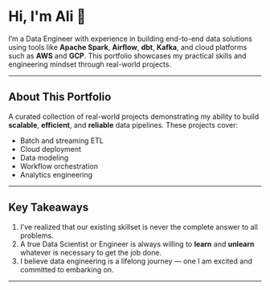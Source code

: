 # Hi, I'm Ali 👋

I’m a Data Engineer with experience in building end-to-end data solutions using tools like **Apache Spark**, **Airflow**, **dbt**, **Kafka**, and cloud platforms such as **AWS** and **GCP**. This portfolio showcases my practical skills and engineering mindset through real-world projects.

---

## About This Portfolio

A curated collection of real-world projects demonstrating my ability to build **scalable**, **efficient**, and **reliable** data pipelines. These projects cover:

- Batch and streaming ETL  
- Cloud deployment  
- Data modeling  
- Workflow orchestration  
- Analytics engineering

---

## Key Takeaways

1. I’ve realized that our existing skillset is never the complete answer to all problems.  
2. A true Data Scientist or Engineer is always willing to **learn** and **unlearn** whatever is necessary to get the job done.  
3. I believe data engineering is a lifelong journey — one I am excited and committed to embarking on.

---

